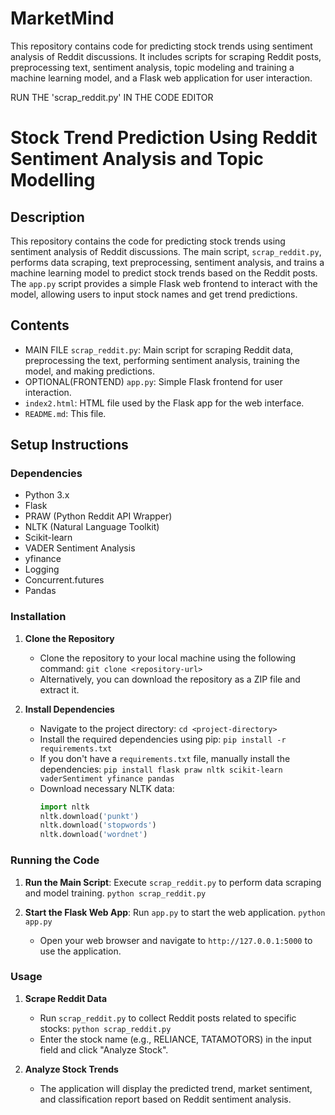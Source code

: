 # MarketMind
This repository contains code for predicting stock trends using sentiment analysis of Reddit discussions. It includes scripts for scraping Reddit posts, preprocessing text, sentiment analysis, topic modeling and training a machine learning model, and a Flask web application for user interaction.

RUN THE 'scrap_reddit.py' IN THE CODE EDITOR 


# Stock Trend Prediction Using Reddit Sentiment Analysis and Topic Modelling

## Description
This repository contains the code for predicting stock trends using sentiment analysis of Reddit discussions. The main script, `scrap_reddit.py`, performs data scraping, text preprocessing, sentiment analysis, and trains a machine learning model to predict stock trends based on the Reddit posts. The `app.py` script provides a simple Flask web frontend to interact with the model, allowing users to input stock names and get trend predictions.

## Contents
- MAIN FILE  `scrap_reddit.py`: Main script for scraping Reddit data, preprocessing the text, performing sentiment analysis, training the model, and making predictions.
- OPTIONAL(FRONTEND) `app.py`: Simple Flask frontend for user interaction.
- `index2.html`: HTML file used by the Flask app for the web interface.
- `README.md`: This file.

## Setup Instructions

### Dependencies
- Python 3.x
- Flask
- PRAW (Python Reddit API Wrapper)
- NLTK (Natural Language Toolkit)
- Scikit-learn
- VADER Sentiment Analysis
- yfinance
- Logging
- Concurrent.futures
- Pandas

### Installation
1. **Clone the Repository**
   - Clone the repository to your local machine using the following command:
     `git clone <repository-url>`
   - Alternatively, you can download the repository as a ZIP file and extract it.

2. **Install Dependencies**
   - Navigate to the project directory:
     `cd <project-directory>`
   - Install the required dependencies using pip:
     `pip install -r requirements.txt`
   - If you don't have a `requirements.txt` file, manually install the dependencies:
     `pip install flask praw nltk scikit-learn vaderSentiment yfinance pandas`
   - Download necessary NLTK data:
     ```python
     import nltk
     nltk.download('punkt')
     nltk.download('stopwords')
     nltk.download('wordnet')
     ```

### Running the Code
1. **Run the Main Script**: Execute `scrap_reddit.py` to perform data scraping and model training.
    `python scrap_reddit.py`

2. **Start the Flask Web App**: Run `app.py` to start the web application.
    `python app.py`
   - Open your web browser and navigate to `http://127.0.0.1:5000` to use the application.

### Usage
1. **Scrape Reddit Data**
   - Run `scrap_reddit.py` to collect Reddit posts related to specific stocks:
     `python scrap_reddit.py`
   - Enter the stock name (e.g., RELIANCE, TATAMOTORS) in the input field and click "Analyze Stock".

2. **Analyze Stock Trends**
   - The application will display the predicted trend, market sentiment, and classification report based on Reddit sentiment analysis.

